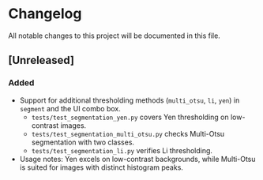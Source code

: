 # Changelog

All notable changes to this project will be documented in this file.

## [Unreleased]
### Added
- Support for additional thresholding methods (`multi_otsu`, `li`, `yen`) in `segment` and the UI combo box.
  - `tests/test_segmentation_yen.py` covers Yen thresholding on low-contrast images.
  - `tests/test_segmentation_multi_otsu.py` checks Multi-Otsu segmentation with two classes.
  - `tests/test_segmentation_li.py` verifies Li thresholding.
- Usage notes: Yen excels on low-contrast backgrounds, while Multi-Otsu is suited for images with distinct histogram peaks.


